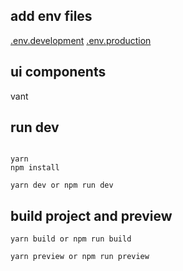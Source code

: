 
## add env files
[.env.development]()
[.env.production]()

## ui components

vant



## run dev

```shell

yarn
npm install

yarn dev or npm run dev
```


## build project and preview

```shell
yarn build or npm run build

yarn preview or npm run preview
```